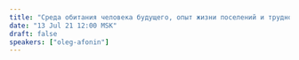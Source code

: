 ```yaml
---
title: "Среда обитания человека будущего, опыт жизни поселений и трудности в реализации"
date: "13 Jul 21 12:00 MSK"
draft: false
speakers: ["oleg-afonin"]
---
```

